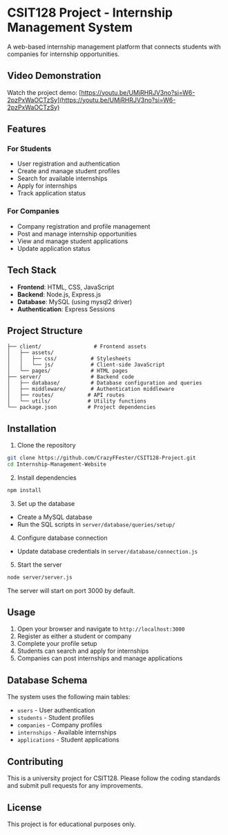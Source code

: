 # CSIT128 Project - Internship Management System

A web-based internship management platform that connects students with companies for internship opportunities.

## Video Demonstration

Watch the project demo: [https://youtu.be/UMjRHRJV3no?si=W6-2pzPxWaOCTzSy](https://youtu.be/UMjRHRJV3no?si=W6-2pzPxWaOCTzSy)

## Features

### For Students
- User registration and authentication
- Create and manage student profiles
- Search for available internships
- Apply for internships
- Track application status

### For Companies
- Company registration and profile management
- Post and manage internship opportunities
- View and manage student applications
- Update application status

## Tech Stack

- **Frontend**: HTML, CSS, JavaScript
- **Backend**: Node.js, Express.js
- **Database**: MySQL (using mysql2 driver)
- **Authentication**: Express Sessions

## Project Structure

```
├── client/                 # Frontend assets
│   ├── assets/
│   │   ├── css/           # Stylesheets
│   │   └── js/            # Client-side JavaScript
│   └── pages/             # HTML pages
├── server/                # Backend code
│   ├── database/          # Database configuration and queries
│   ├── middleware/        # Authentication middleware
│   ├── routes/           # API routes
│   └── utils/            # Utility functions
└── package.json          # Project dependencies
```

## Installation

1. Clone the repository
```bash
git clone https://github.com/CrazyFFester/CSIT128-Project.git
cd Internship-Management-Website
```

2. Install dependencies
```bash
npm install
```

3. Set up the database
- Create a MySQL database
- Run the SQL scripts in `server/database/queries/setup/`

4. Configure database connection
- Update database credentials in `server/database/connection.js`

5. Start the server
```bash
node server/server.js
```

The server will start on port 3000 by default.

## Usage

1. Open your browser and navigate to `http://localhost:3000`
2. Register as either a student or company
3. Complete your profile setup
4. Students can search and apply for internships
5. Companies can post internships and manage applications

## Database Schema

The system uses the following main tables:
- `users` - User authentication
- `students` - Student profiles
- `companies` - Company profiles
- `internships` - Available internships
- `applications` - Student applications

## Contributing

This is a university project for CSIT128. Please follow the coding standards and submit pull requests for any improvements.

## License

This project is for educational purposes only.